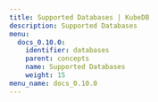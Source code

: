 ```yaml
---
title: Supported Databases | KubeDB
description: Supported Databases
menu:
  docs_0.10.0:
    identifier: databases
    parent: concepts
    name: Supported Databases
    weight: 15
menu_name: docs_0.10.0
---
```


